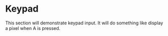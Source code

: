 # Keypad

This section will demonstrate keypad input.  It will do something like display a pixel when A is pressed.

